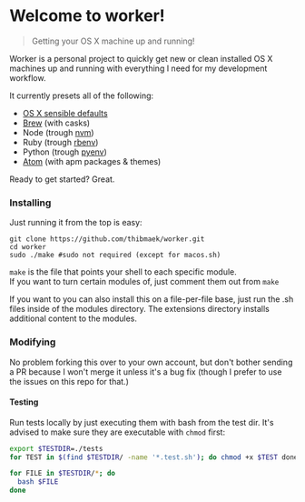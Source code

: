 # Welcome to worker!

> Getting your OS X machine up and running!

Worker is a personal project to quickly get new or clean installed OS X machines
up and running with everything I need for my development workflow.

It currently presets all of the following:
* [OS X sensible defaults](https://github.com/mathiasbynens/dotfiles)
* [Brew](https://github.com/Homebrew/homebrew) (with casks)
* Node (trough [nvm](https://github.com/creationix/nvm))
* Ruby (trough [rbenv](https://github.com/rbenv/rbenv))
* Python (trough [pyenv](https://github.com/yyuu/pyenv))
* [Atom](https://github.com/atom/atom) (with apm packages & themes)

Ready to get started? Great.

### Installing

Just running it from the top is easy:

```shell
git clone https://github.com/thibmaek/worker.git
cd worker
sudo ./make #sudo not required (except for macos.sh)
```

`make` is the file that points your shell to each specific module.  
If you want to turn certain modules of, just comment them out from `make`

If you want to you can also install this on a file-per-file base, just run the .sh files inside of the modules directory. The extensions directory installs additional content to the modules.

### Modifying

No problem forking this over to your own account, but don't bother sending a PR because I won't merge it unless it's a bug fix (though I prefer to use the issues on this repo for that.)

#### Testing

Run tests locally by just executing them with bash from the test dir.
It's advised to make sure they are executable with `chmod` first:

```bash
export $TESTDIR=./tests
for TEST in $(find $TESTDIR/ -name '*.test.sh'); do chmod +x $TEST done

for FILE in $TESTDIR/*; do
  bash $FILE
done
```
